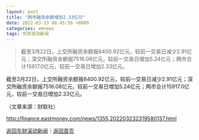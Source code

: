 ```yaml
---
layout: post
title: "两市融资余额增加2.33亿元"
date: 2022-03-23 08:45:56 +0800
categories: emnews
tags: 东财滚动新闻
---
```

> 截至3月22日，上交所融资余额报8400.92亿元，较前一交易日减少2.91亿元；深交所融资余额报7516.08亿元，较前一交易日增加5.24亿元；两市合计15917.0亿元，较前一交易日增加2.33亿元。

<p>截至3月22日，上交所融资余额报8400.92亿元，较前一交易日减少2.91亿元；深交所融资余额报7516.08亿元，较前一交易日增加5.24亿元；两市合计15917.0亿元，较前一交易日增加2.33亿元。</p><p class="em_media">（文章来源：财联社）</p>

<http://finance.eastmoney.com/news/1355,202203232319580137.html>

[返回东财滚动新闻](//finews.withounder.com/emnews/)｜[返回首页](//finews.withounder.com/)